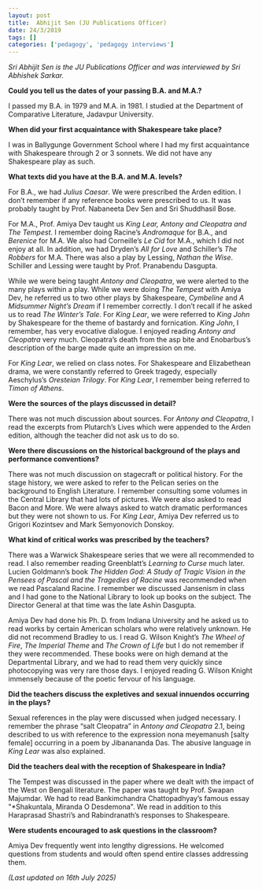 ```yaml
---
layout: post
title:  Abhijit Sen (JU Publications Officer)
date: 24/3/2019
tags: []
categories: ['pedagogy', 'pedagogy interviews']
---
```


*Sri Abhijit Sen is the JU Publications Officer and was interviewed by Sri Abhishek Sarkar.*

**Could you tell us the dates of your passing B.A. and M.A.?**

I passed my B.A. in 1979 and M.A. in 1981. I studied at the Department of Comparative Literature, Jadavpur University.

**When did your first acquaintance with Shakespeare take place?**

I was in Ballygunge Government School where I had my first acquaintance with Shakespeare through 2 or 3 sonnets. We did not have any Shakespeare play as such.

**What texts did you have at the B.A. and M.A. levels?**

For B.A., we had *Julius Caesar*. We were prescribed the Arden edition. I don’t remember if any reference books were prescribed to us. It was probably taught by Prof. Nabaneeta Dev Sen and Sri Shuddhasil Bose.

For M.A., Prof. Amiya Dev taught us *King Lear, Antony and Cleopatra and The Tempest*. I remember doing Racine’s *Andromaque* for B.A., and *Berenice* for M.A. We also had Corneille’s *Le Cid* for M.A., which I did not enjoy at all. In addition, we had Dryden’s *All for Love* and Schiller’s *The Robbers* for M.A. There was also a play by Lessing, *Nathan the Wise*. Schiller and Lessing were taught by Prof. Pranabendu Dasgupta.

While we were being taught *Antony and Cleopatra*, we were alerted to the many plays within a play. While we were doing *The Tempest* with Amiya Dev, he referred us to two other plays by Shakespeare, *Cymbeline* and *A Midsummer Night’s Dream* if I remember correctly. I don’t recall if he asked us to read *The Winter’s Tale*. For *King Lear*, we were referred to *King John* by Shakespeare for the theme of bastardy and fornication. *King John*, I remember, has very evocative dialogue. I enjoyed reading *Antony and Cleopatra* very much. Cleopatra’s death from the asp bite and Enobarbus’s description of the barge made quite an impression on me.

For *King Lear*, we relied on class notes. For Shakespeare and Elizabethean drama, we were constantly referred to Greek tragedy, especially Aeschylus’s *Oresteian Trilogy*. For *King Lear*, I remember being referred to *Timon of Athens*.

**Were the sources of the plays discussed in detail?**

There was not much discussion about sources. For *Antony and Cleopatra*, I read the excerpts from Plutarch’s Lives which were appended to the Arden edition, although the teacher did not ask us to do so.

**Were there discussions on the historical background of the plays and performance conventions?**

There was not much discussion on stagecraft or political history. For the stage history, we were asked to refer to the Pelican series on the background to English Literature. I remember consulting some volumes in the Central Library that had lots of pictures. We were also asked to read Bacon and More. We were always asked to watch dramatic performances but they were not shown to us. For *King Lear*, Amiya Dev referred us to Grigori Kozintsev and Mark Semyonovich Donskoy.

**What kind of critical works was prescribed by the teachers?**

There was a Warwick Shakespeare series that we were all recommended to read. I also remember reading Greenblatt’s *Learning to Curse* much later. Lucien Goldmann’s book *The Hidden God: A Study of Tragic Vision in the Pensees of Pascal and the Tragedies of Racine* was recommended when we read Pascaland Racine. I remember we discussed Jansenism in class and I had gone to the National Library to look up books on the subject. The Director General at that time was the late Ashin Dasgupta.

Amiya Dev had done his Ph. D. from Indiana University and he asked us to read works by certain American scholars who were relatively unknown. He did not recommend Bradley to us. I read G. Wilson Knight’s *The Wheel of Fire*, *The Imperial Theme* and *The Crown of Life* but I do not remember if they were recommended. These books were on high demand at the Departmental Library, and we had to read them very quickly since photocopying was very rare those days. I enjoyed reading G. Wilson Knight immensely because of the poetic fervour of his language.

**Did the teachers discuss the expletives and sexual innuendos occurring in the plays?**

Sexual references in the play were discussed when judged necessary. I remember the phrase “salt Cleopatra” in *Antony and Cleopatra* 2.1, being described to us with reference to the expression nona meyemanush [salty female] occurring in a poem by Jibanananda Das. The abusive language in *King Lear* was also explained.

**Did the teachers deal with the reception of Shakespeare in India?**

The Tempest was discussed in the paper where we dealt with the impact of the West on Bengali literature. The paper was taught by Prof. Swapan Majumdar. We had to read Bankimchandra Chattopadhyay’s famous essay "*Shakuntala, Miranda O Desdemona". We read in addition to this Haraprasad Shastri’s and Rabindranath’s responses to Shakespeare.

**Were students encouraged to ask questions in the classroom?**

Amiya Dev frequently went into lengthy digressions. He welcomed questions from students and would often spend entire classes addressing them.

_(Last updated on 16th July 2025)_
